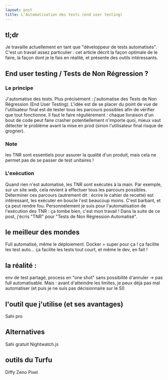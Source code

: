 ```yaml
---
layout: post
title: L'Automatisation des tests (end user testing)
---
```


## tl;dr
Je travaille actuellement en tant que "développeur de tests automatisés". C'est un travail assez particulier : cet article décrit la façon optimale de le faire, la façon dont je le fais en réalité, et présente des outils intéressants.

## End user testing / Tests de Non Régression ?
### Le principe
J'automatise des tests. Plus précisément : j'automatise des Tests de Non Régression (End User Testing). L'idée est de se placer du point de vue de l'utilisateur final est de tester tous les parcours possibles afin de vérifier que tout fonctionne. Il faut le faire régulièrement : chaque livraison d'un bout de code peut faire crasher potentiellement n'importe quoi, mieux vaut détecter le problème avant la mise en prod (sinon l'utilisateur final risque de grogner).

### Note
les TNR sont essentiels pour assurer la qualité d'un produit, mais cela ne permet pas de se passer de test unitaires !

### L'exécution
Quand rien n'est automatisé, les TNR sont exécutés à la main. Par exemple, sur un site web, cela revient à effectuer tous les parcours possibles. Déterminer ces parcours (autrement dit : écrire le cahier de recette) est intéressant, les exécuter en boucle l'est beaucoup moins. C'est barbant, et ça peut rendre fou.
Personnelement je suis pour l'automatisation de l'exécution des TNR : ça tombe bien, c'est mon travail ! Dans la suite de ce post, j'écris "TNR" pour "Tests de Non Régression Automatisé".

## le meilleur des mondes
Full automatisé, même le déploiement. Docker = super pour ça !
ça facilite les test auto... ça facilite les tests tout court, et même le dev, en fait !

## la réalité :
env de test partagé, process en "one shot" sans possibilité d'annuler -> pas full automatisable.
Mais : avant d'atteindre les limites, je peux déjà pas mal automatiser (et puis je ne suis pas décisionnaire sur le SI)

## l'outil que j'utilise (et ses avantages)
Sahi pro

## Alternatives
Sahi gratuit
Nightwatch.js

## outils du Turfu
Diffy
Zeno Pixel
